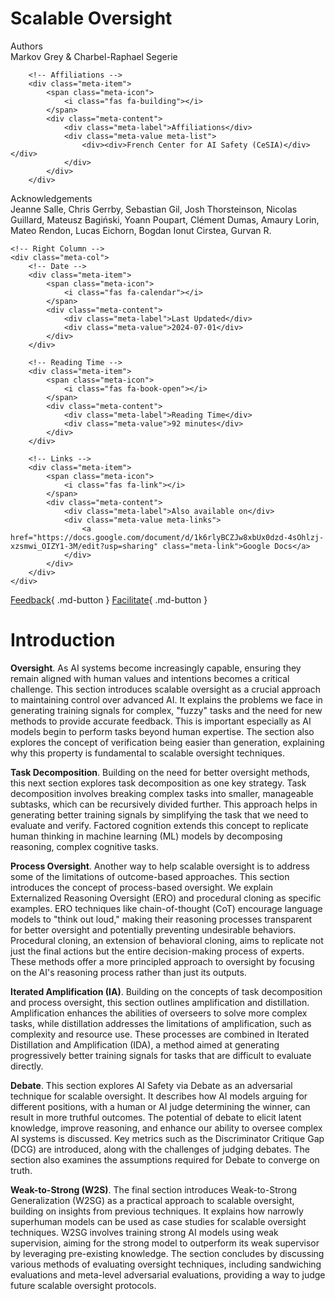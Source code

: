 # Scalable Oversight

<div class="chapter-meta">

<div class="meta-grid">
    <!-- Left Column -->
    <div class="meta-col">
        <!-- Authors -->
        <div class="meta-item">
            <span class="meta-icon">
                <i class="fas fa-users"></i>
            </span>
            <div class="meta-content">
                <div class="meta-label">Authors</div>
                <div class="meta-value meta-list">
                    <div><div>Markov Grey & Charbel-Raphael Segerie</div></div>
                </div>
            </div>
        </div>
        
        <!-- Affiliations -->
        <div class="meta-item">
            <span class="meta-icon">
                <i class="fas fa-building"></i>
            </span>
            <div class="meta-content">
                <div class="meta-label">Affiliations</div>
                <div class="meta-value meta-list">
                    <div><div>French Center for AI Safety (CeSIA)</div></div>
                </div>
            </div>
        </div>

<!-- Acknowledgements section -->
<div class="meta-item">
    <span class="meta-icon">
        <i class="fas fa-heart"></i>
    </span>
    <div class="meta-content">
        <div class="meta-label">Acknowledgements</div>
        <div class="meta-value">
            Jeanne Salle, Chris Gerrby, Sebastian Gil, Josh Thorsteinson, Nicolas Guillard, Mateusz Bagiński, Yoann Poupart, Clément Dumas, Amaury Lorin, Mateo Rendon, Lucas Eichorn, Bogdan Ionut Cirstea, Gurvan R.
        </div>
    </div>
</div>
    </div>

    <!-- Right Column -->
    <div class="meta-col">
        <!-- Date -->
        <div class="meta-item">
            <span class="meta-icon">
                <i class="fas fa-calendar"></i>
            </span>
            <div class="meta-content">
                <div class="meta-label">Last Updated</div>
                <div class="meta-value">2024-07-01</div>
            </div>
        </div>
        
        <!-- Reading Time -->
        <div class="meta-item">
            <span class="meta-icon">
                <i class="fas fa-book-open"></i>
            </span>
            <div class="meta-content">
                <div class="meta-label">Reading Time</div>
                <div class="meta-value">92 minutes</div>
            </div>
        </div>
        
        <!-- Links -->
        <div class="meta-item">
            <span class="meta-icon">
                <i class="fas fa-link"></i>
            </span>
            <div class="meta-content">
                <div class="meta-label">Also available on</div>
                <div class="meta-value meta-links">
                    <a href="https://docs.google.com/document/d/1k6rlyBCZJw8xbUx0dzd-4sOhlzj-xzsmwi_OIZY1-3M/edit?usp=sharing" class="meta-link">Google Docs</a>
                </div>
            </div>
        </div>
    </div>
</div>

</div>

[Feedback](https://forms.gle/ZsA4hEWUx1ZrtQLL9){ .md-button }
[Facilitate](https://docs.google.com/document/d/1DaygDSW0L5dWuJnpSjYPF2XUbW51UoBJsT1cjLYKc2w/edit?usp=sharing){ .md-button }

# Introduction

**Oversight**. As AI systems become increasingly capable, ensuring they remain aligned with human values and intentions becomes a critical challenge. This section introduces scalable oversight as a crucial approach to maintaining control over advanced AI. It explains the problems we face in generating training signals for complex, "fuzzy" tasks and the need for new methods to provide accurate feedback. This is important especially as AI models begin to perform tasks beyond human expertise. The section also explores the concept of verification being easier than generation, explaining why this property is fundamental to scalable oversight techniques.

**Task Decomposition**. Building on the need for better oversight methods, this next section explores task decomposition as one key strategy. Task decomposition involves breaking complex tasks into smaller, manageable subtasks, which can be recursively divided further. This approach helps in generating better training signals by simplifying the task that we need to evaluate and verify. Factored cognition extends this concept to replicate human thinking in machine learning (ML) models by decomposing reasoning, complex cognitive tasks.

**Process Oversight**. Another way to help scalable oversight is to address some of the limitations of outcome-based approaches. This section introduces the concept of process-based oversight. We explain Externalized Reasoning Oversight (ERO) and procedural cloning as specific examples. ERO techniques like chain-of-thought (CoT) encourage language models to "think out loud," making their reasoning processes transparent for better oversight and potentially preventing undesirable behaviors. Procedural cloning, an extension of behavioral cloning, aims to replicate not just the final actions but the entire decision-making process of experts. These methods offer a more principled approach to oversight by focusing on the AI's reasoning process rather than just its outputs.

**Iterated Amplification (IA)**. Building on the concepts of task decomposition and process oversight, this section outlines amplification and distillation. Amplification enhances the abilities of overseers to solve more complex tasks, while distillation addresses the limitations of amplification, such as complexity and resource use. These processes are combined in Iterated Distillation and Amplification (IDA), a method aimed at generating progressively better training signals for tasks that are difficult to evaluate directly.

**Debate**. This section explores AI Safety via Debate as an adversarial technique for scalable oversight. It describes how AI models arguing for different positions, with a human or AI judge determining the winner, can result in more truthful outcomes. The potential of debate to elicit latent knowledge, improve reasoning, and enhance our ability to oversee complex AI systems is discussed. Key metrics such as the Discriminator Critique Gap (DCG) are introduced, along with the challenges of judging debates. The section also examines the assumptions required for Debate to converge on truth.

**Weak-to-Strong (W2S)**. The final section introduces Weak-to-Strong Generalization (W2SG) as a practical approach to scalable oversight, building on insights from previous techniques. It explains how narrowly superhuman models can be used as case studies for scalable oversight techniques. W2SG involves training strong AI models using weak supervision, aiming for the strong model to outperform its weak supervisor by leveraging pre-existing knowledge. The section concludes by discussing various methods of evaluating oversight techniques, including sandwiching evaluations and meta-level adversarial evaluations, providing a way to judge future scalable oversight protocols.
